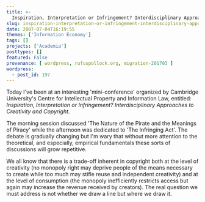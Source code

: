 ```yaml
---
title: >-
  Inspiration, Interpretation or Infringement? Interdisciplinary Approaches to Creativity and Copyright
slug: inspiration-interpretation-or-infringement-interdisciplinary-approaches-to-creativity-and-copyright
date: 2007-07-04T16:19:55
themes: ['Information Economy']
tags: []
projects: ['Academia']
posttypes: []
featured: False
provenance: [ wordpress, rufuspollock.org, migration-201703 ]
wordpress:
  - post_id: 197
---
```


Today I've been at an interesting 'mini-conference' organized by Cambridge University's Centre for Intellectual Property and Information Law, entitled: *Inspiration, Interpretation or Infringement? Interdisciplinary Approaches to Creativity and Copyright*.

The morning session discussed 'The Nature of the Pirate and the Meanings of Piracy' while the afternoon was dedicated to 'The Infringing Act'. The debate is gradually changing but I'm wary that without more attention to the theoretical, and especially, empirical fundamentals these sorts of discussions will grow repetitive.

We all know that there is a trade-off inherent in copyright both at the level of creativity (no monopoly right may deprive people of the means necessary to create while too much may stifle reuse and independent creativity) and at the level of consumption (the monopoly inefficiently restricts access but again may increase the revenue received by creators). The real question we must address is not whether we draw a line but where we draw it.

